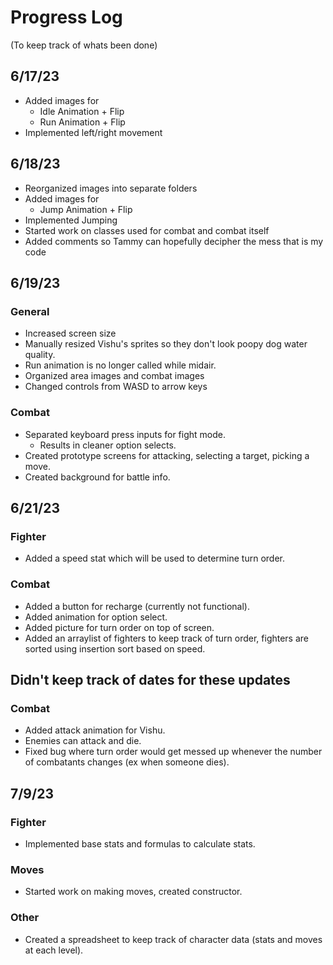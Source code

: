 # Progress Log
(To keep track of whats been done)

## 6/17/23
* Added images for
  * Idle Animation + Flip
  * Run Animation + Flip
* Implemented left/right movement

## 6/18/23
* Reorganized images into separate folders
* Added images for
  * Jump Animation + Flip
* Implemented Jumping
* Started work on classes used for combat and combat itself
* Added comments so Tammy can hopefully decipher the mess that is my code

## 6/19/23

### General
* Increased screen size
* Manually resized Vishu's sprites so they don't look poopy dog water quality.
* Run animation is no longer called while midair.
* Organized area images and combat images
* Changed controls from WASD to arrow keys

### Combat
* Separated keyboard press inputs for fight mode.
  * Results in cleaner option selects.
* Created prototype screens for attacking, selecting a target, picking a move.
* Created background for battle info.

## 6/21/23

### Fighter
* Added a speed stat which will be used to determine turn order.

### Combat
* Added a button for recharge (currently not functional).
* Added animation for option select.
* Added picture for turn order on top of screen.
* Added an arraylist of fighters to keep track of turn order, fighters are sorted using insertion sort based on speed.

## Didn't keep track of dates for these updates

### Combat
* Added attack animation for Vishu.
* Enemies can attack and die.
* Fixed bug where turn order would get messed up whenever the number of combatants changes (ex when someone dies).

## 7/9/23

### Fighter
* Implemented base stats and formulas to calculate stats.

### Moves
* Started work on making moves, created constructor.

### Other
* Created a spreadsheet to keep track of character data (stats and moves at each level).
